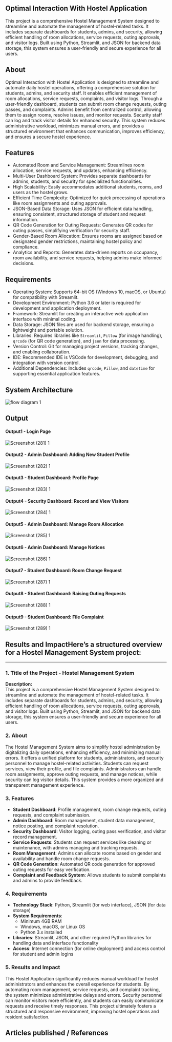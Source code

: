 ## Optimal Interaction With Hostel Application
This project is a comprehensive Hostel Management System designed to streamline and automate the management of hostel-related tasks. It includes separate dashboards for students, admins, and security, allowing efficient handling of room allocations, service requests, outing approvals, and visitor logs. Built using Python, Streamlit, and JSON for backend data storage, this system ensures a user-friendly and secure experience for all users.

## About
Optimal Interaction with Hostel Application is designed to streamline and automate daily hostel operations, offering a comprehensive solution for students, admins, and security staff. It enables efficient management of room allocations, service requests, complaints, and visitor logs. Through a user-friendly dashboard, students can submit room change requests, outing passes, and complaints. Admins benefit from centralized control, allowing them to assign rooms, resolve issues, and monitor requests. Security staff can log and track visitor details for enhanced security. This system reduces administrative workload, minimizes manual errors, and provides a structured environment that enhances communication, improves efficiency, and ensures a secure hostel experience.

## Features
* Automated Room and Service Management: Streamlines room allocation, service requests, and updates, enhancing efficiency.
* Multi-User Dashboard System: Provides separate dashboards for admins, students, and security for specialized functionalities.
* High Scalability: Easily accommodates additional students, rooms, and users as the hostel grows.
* Efficient Time Complexity: Optimized for quick processing of operations like room assignments and outing approvals.
* JSON-Based Data Storage: Uses JSON for efficient data handling, ensuring consistent, structured storage of student and request information.
* QR Code Generation for Outing Requests: Generates QR codes for outing passes, simplifying verification for security staff.
* Gender-Based Room Allocation: Ensures rooms are assigned based on designated gender restrictions, maintaining hostel policy and compliance.
* Analytics and Reports: Generates data-driven reports on occupancy, room availability, and service requests, helping admins make informed decisions.

## Requirements
* Operating System: Supports 64-bit OS (Windows 10, macOS, or Ubuntu) for compatibility with Streamlit.
* Development Environment: Python 3.6 or later is required for development and application deployment.
* Framework: Streamlit for creating an interactive web application interface with minimal coding.
* Data Storage: JSON files are used for backend storage, ensuring a lightweight and portable solution.
* Libraries: Requires libraries like `Streamlit`, `Pillow` (for image handling), `qrcode` (for QR code generation), and `json` for data processing.
* Version Control: Git for managing project versions, tracking changes, and enabling collaboration.
* IDE: Recommended IDE is VSCode for development, debugging, and integration with version control.
* Additional Dependencies: Includes `qrcode`, `Pillow`, and `datetime` for supporting essential application features.


## System Architecture
![flow diagram 1](https://github.com/user-attachments/assets/7456c4ab-c3a9-46bc-9f5b-c760b1837fea)


## Output

#### Output1 - Login Page
![Screenshot (281) 1](https://github.com/user-attachments/assets/394cfaa6-7204-40aa-ae55-052f253d51b0)

#### Output2 - Admin Dashboard: Adding New Student Profile
![Screenshot (282) 1](https://github.com/user-attachments/assets/a31f912a-2da5-4bf9-b1fc-a6adb12731a6)

#### Output3 - Student Dashboard: Profile Page
![Screenshot (283) 1](https://github.com/user-attachments/assets/cab46938-c78e-4586-8ab0-77a1b41b2f4c)

#### Output4 - Security Dashboard: Record and View Visitors
![Screenshot (284) 1](https://github.com/user-attachments/assets/cf37bc97-e477-48ad-b6db-373759c657dc)

#### Output5 - Admin Dashboard: Manage Room Allocation
![Screenshot (285) 1](https://github.com/user-attachments/assets/03110663-6363-496f-b8cd-4eb8f7a5820b)

#### Output6 - Admin Dashboard: Manage Notices
![Screenshot (286) 1](https://github.com/user-attachments/assets/6111a1b4-be3b-45fe-9eb2-5d9887efadf3)

#### Output7 - Student Dashboard: Room Change Request
![Screenshot (287) 1](https://github.com/user-attachments/assets/b9e91625-8c81-494f-83fc-4914decf7e6f)

#### Output8 - Student Dashboard: Raising Outing Requests
![Screenshot (288) 1](https://github.com/user-attachments/assets/ce0c611f-2e4c-40c7-a97d-4e4268791749)

#### Output9 - Student Dashboard: File Complaint
![Screenshot (289) 1](https://github.com/user-attachments/assets/f5c473f2-32e3-4187-9791-bbda90cbb7b8)


## Results and ImpactHere’s a structured overview for a Hostel Management System project:

---

### 1. **Title of the Project - Hostel Management System**

**Description:**  
This project is a comprehensive Hostel Management System designed to streamline and automate the management of hostel-related tasks. It includes separate dashboards for students, admins, and security, allowing efficient handling of room allocations, service requests, outing approvals, and visitor logs. Built using Python, Streamlit, and JSON for backend data storage, this system ensures a user-friendly and secure experience for all users.

### 2. **About**

The Hostel Management System aims to simplify hostel administration by digitalizing daily operations, enhancing efficiency, and minimizing manual errors. It offers a unified platform for students, administrators, and security personnel to manage hostel-related activities. Students can request services, view their profile, and file complaints. Administrators can handle room assignments, approve outing requests, and manage notices, while security can log visitor details. This system provides a more organized and transparent management experience.

### 3. **Features**

- **Student Dashboard**: Profile management, room change requests, outing requests, and complaint submission.
- **Admin Dashboard**: Room management, student data management, notice posting, and complaint resolution.
- **Security Dashboard**: Visitor logging, outing pass verification, and visitor record management.
- **Service Requests**: Students can request services like cleaning or maintenance, with admins managing and tracking requests.
- **Room Management**: Admins can allocate rooms based on gender and availability and handle room change requests.
- **QR Code Generation**: Automated QR code generation for approved outing requests for easy verification.
- **Complaint and Feedback System**: Allows students to submit complaints and admins to provide feedback.

### 4. **Requirements**

- **Technology Stack**: Python, Streamlit (for web interface), JSON (for data storage)
- **System Requirements**: 
  - Minimum 4GB RAM
  - Windows, macOS, or Linux OS
  - Python 3.x installed
- **Libraries**: Streamlit, JSON, and other required Python libraries for handling data and interface functionality
- **Access**: Internet connection (for online deployment) and access control for student and admin logins

### 5. **Results and Impact**

This Hostel Application significantly reduces manual workload for hostel administrators and enhances the overall experience for students. By automating room management, service requests, and complaint tracking, the system minimizes administrative delays and errors. Security personnel can monitor visitors more efficiently, and students can easily communicate requests and receive timely responses. This project ultimately fosters a structured and responsive environment, improving hostel operations and resident satisfaction.


## Articles published / References





